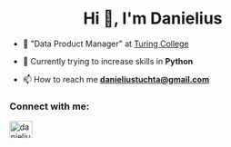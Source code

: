 <h1 align="center">Hi 👋, I'm Danielius</h1>



- 📝 "Data Product Manager" at [Turing College](https://www.turingcollege.com/?gclid=Cj0KCQiA6rCgBhDVARIsAK1kGPIyb2nM_BMQIVDtFAMDFLBu3H1pz2jayrKcvxzSAzR3rN4C4yIFZcUaAsxzEALw_wcB)

- 🌱 Currently trying to increase skills in **Python**

- 📫 How to reach me **danieliustuchta@gmail.com**



<h3 align="left">Connect with me:</h3>
<p align="left">
<a href="https://linkedin.com/in/danielius-tuchta" target="blank"><img align="center" src="https://raw.githubusercontent.com/rahuldkjain/github-profile-readme-generator/master/src/images/icons/Social/linked-in-alt.svg" alt="danielius-tuchta" height="30" width="40" /></a>
</p>

